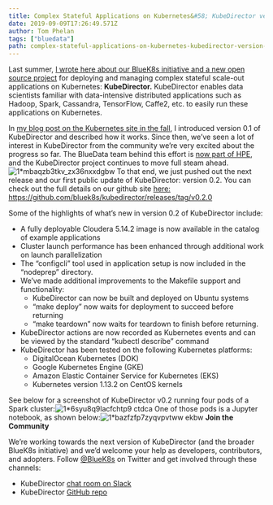```yaml
---
title: Complex Stateful Applications on Kubernetes&#58; KubeDirector version 0.2
date: 2019-09-09T17:26:49.571Z
author: Tom Phelan 
tags: ["bluedata"]
path: complex-stateful-applications-on-kubernetes-kubedirector-version-02
---
```

Last summer, [I wrote here about our BlueK8s initiative and a new open source project](https://www.bluedata.com/blog/2018/07/operation-stateful-bluek8s-and-kubernetes-director/) for deploying and managing complex stateful scale-out applications on Kubernetes: __KubeDirector.__ KubeDirector enables data scientists familiar with data-intensive distributed applications such as Hadoop, Spark, Cassandra, TensorFlow, Caffe2, etc. to easily run these applications on Kubernetes.

In [my blog post on the Kubernetes site in the fall](https://kubernetes.io/blog/2018/10/03/kubedirector-the-easy-way-to-run-complex-stateful-applications-on-kubernetes/), I introduced version 0.1 of KubeDirector and described how it works. Since then, we’ve seen a lot of interest in KubeDirector from the community we’re very excited about the progress so far. The BlueData team behind this effort is [now part of HPE](https://www.bluedata.com/blog/2018/11/hpe-and-bluedata-joining-forces-in-ai-ml-big-data/), and the KubeDirector project continues to move full steam ahead.![1*mbaqzb3tkv_zx36nxxdgbw](/uploads/media/2019/8/1mbaqzb3tkv_zx36nxxdgbw-1568050291276.jpeg)
To that end, we just pushed out the next release and our first public update of KubeDirector: version 0.2. You can check out the full details on our github site [here:](https://github.com/bluek8s/kubedirector/releases/tag/v0.2.0) https://github.com/bluek8s/kubedirector/releases/tag/v0.2.0

Some of the highlights of what’s new in version 0.2 of KubeDirector include:

* A fully deployable Cloudera 5.14.2 image is now available in the catalog of example applications
* Cluster launch performance has been enhanced through additional work on launch parallelization
* The “configcli” tool used in application setup is now included in the “nodeprep” directory.
* We’ve made additional improvements to the Makefile support and functionality:
    * KubeDirector can now be built and deployed on Ubuntu systems
    * “make deploy” now waits for deployment to succeed before returning
    * “make teardown” now waits for teardown to finish before returning.
* KubeDirector actions are now recorded as Kubernetes events and can be viewed by the standard “kubectl describe” command
* KubeDirector has been tested on the following Kubernetes platforms:
    * DigitalOcean Kubernetes (DOK)
    * Google Kubernetes Engine (GKE)
    * Amazon Elastic Container Service for Kubernetes (EKS)
    * Kubernetes version 1.13.2 on CentOS kernels

See below for a screenshot of KubeDirector v0.2 running four pods of a Spark cluster:![1*6syu8q9lacfchtp9 ctdca](/uploads/media/2019/8/16syu8q9lacfchtp9-ctdca-1568050296650.png)
One of those pods is a Jupyter notebook, as shown below:![1*bazfzfp7zyqvpvtww ekbw](/uploads/media/2019/8/1bazfzfp7zyqvpvtww-ekbw-1568050305473.png)
__Join the Community__

We’re working towards the next version of KubeDirector (and the broader BlueK8s initiative) and we’d welcome your help as developers, contributors, and adopters. Follow [@BlueK8s](https://twitter.com/BlueK8s/) on Twitter and get involved through these channels:

* KubeDirector [chat room on Slack](https://bluek8s.slack.com/join/shared_invite/enQtNTQzNDQzNjQwMDMyLTdjYjE0ZTg0OGJhZWUxMzhkZTZjNDg5ODIyNzZmNzZiYTk4ZjQxNDFjYzk4OWM0MjFlNmVkNWNlNmFjNzkzNjQ)
* KubeDirector [GitHub repo](https://github.com/bluek8s/kubedirector/)